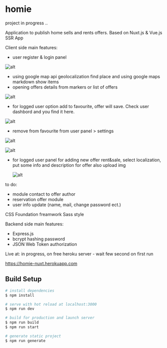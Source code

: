 # homie

project in progress .. 

Application to publish home sells and rents offers.
Based on Nuxt.js & Vue.js SSR App

Client side main features:
- user register & login panel 

 ![alt](https://res.cloudinary.com/donmoqxem/image/upload/v1608062002/github_markdown/Zrzut_ekranu_2020-12-15_o_8.23.02_PM_uwc9kb.png)

- using google map api geolocalization find place and using google maps markdown show items
- opening offers details from markers or list of offers

 ![alt](https://res.cloudinary.com/donmoqxem/image/upload/v1608062248/github_markdown/Zrzut_ekranu_2020-12-15_o_8.24.33_PM_rrlkpd.png)

- for logged user option add to favourite, offer will save. Check user dashbord and you find it here. 

 ![alt](https://res.cloudinary.com/donmoqxem/image/upload/v1608062544/github_markdown/Zrzut_ekranu_2020-12-15_o_8.27.52_PM_nfhxcd.png)

- remove from favourite from user panel > settings 

 ![alt](https://res.cloudinary.com/donmoqxem/image/upload/v1608062659/github_markdown/Zrzut_ekranu_2020-12-15_o_8.50.22_PM_qfybmv.png)
 
 ![alt](https://res.cloudinary.com/donmoqxem/image/upload/v1608062658/github_markdown/Zrzut_ekranu_2020-12-15_o_8.28.29_PM_xlhyhn.png)

- for logged user panel for adding new offer rent&sale, select localization, put some info and description for offer also upload img 

  ![alt](https://res.cloudinary.com/donmoqxem/image/upload/v1608062782/github_markdown/Zrzut_ekranu_2020-12-15_o_8.28.47_PM_geoowk.png)

to do:
- module contact to offer author
- reservation offer module
- user info update (name, mail, change password ect.)


CSS Foundation freamwork Sass style

Backend side main features:

- Express.js
- bcrypt hashing password
- JSON Web Token authorization

Live at: in progress, on free heroku server - wait few second on first run

https://homie-nuxt.herokuapp.com


## Build Setup

```bash
# install dependencies
$ npm install

# serve with hot reload at localhost:3000
$ npm run dev

# build for production and launch server
$ npm run build
$ npm run start

# generate static project
$ npm run generate
```
